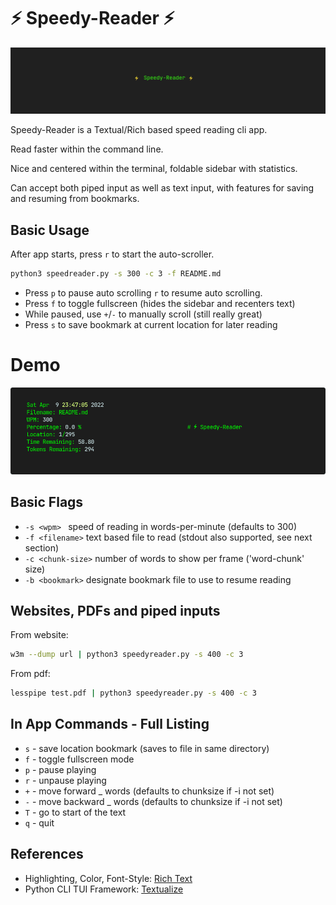 # ⚡ Speedy-Reader ⚡

![banner](./img/speedreader_banner.png)

Speedy-Reader is a Textual/Rich based speed reading cli app.

Read faster within the command line.

Nice and centered within the terminal, foldable sidebar with statistics.

Can accept both piped input as well as text input, with features for saving and resuming from bookmarks.

## Basic Usage

After app starts, press `r` to start the auto-scroller.

```sh
python3 speedreader.py -s 300 -c 3 -f README.md
```
- Press `p` to pause auto scrolling `r` to resume auto scrolling.
- Press `f` to toggle fullscreen (hides the sidebar and recenters text)
- While paused, use `+`/`-` to manually scroll (still really great)
- Press `s` to save bookmark at current location for later reading

# Demo

![demo](./img/green_text_demo.gif)

## Basic Flags

- `-s <wpm> ` speed of reading in words-per-minute (defaults to 300)
- `-f <filename>` text based file to read (stdout also supported, see next section)
- `-c <chunk-size>` number of words to show per frame ('word-chunk' size)
- `-b <bookmark>` designate bookmark file to use to resume reading

##  Websites, PDFs and piped inputs

From website:
```sh
w3m --dump url | python3 speedyreader.py -s 400 -c 3
```

From pdf:
```sh
lesspipe test.pdf | python3 speedyreader.py -s 400 -c 3
```
## In App Commands - Full Listing

- `s` -  save location bookmark (saves to file in same directory)
- `f` -  toggle fullscreen mode
- `p` -  pause playing
- `r` -  unpause playing
- `+` -  move forward _ words (defaults to chunksize if -i not set)
- `-` -  move backward _ words (defaults to chunksize if -i not set)
- `T` -  go to start of the text
- `q` -  quit

## References

- Highlighting, Color, Font-Style: [Rich Text](https://rich.readthedocs.io/en/stable/text.html?highlight=Text)
- Python CLI TUI Framework: [Textualize](https://github.com/Textualize)

